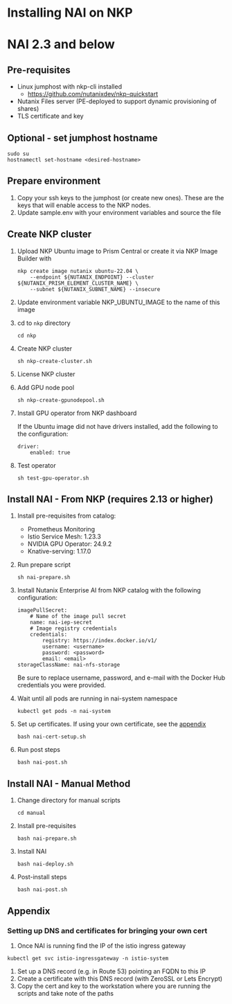 
# Installing NAI on NKP
# NAI 2.3 and below

## Pre-requisites
- Linux jumphost with nkp-cli installed
  - https://github.com/nutanixdev/nkp-quickstart
- Nutanix Files server (PE-deployed to support dynamic provisioning of shares)
- TLS certificate and key

## Optional - set jumphost hostname
```
sudo su
hostnamectl set-hostname <desired-hostname>
```

## Prepare environment
1. Copy your ssh keys to the jumphost (or create new ones). These are the keys that will enable access to the NKP nodes.
1. Update sample.env with your environment variables and source the file

## Create NKP cluster
1. Upload NKP Ubuntu image to Prism Central or create it via NKP Image Builder with

    ```
    nkp create image nutanix ubuntu-22.04 \
        --endpoint ${NUTANIX_ENDPOINT} --cluster ${NUTANIX_PRISM_ELEMENT_CLUSTER_NAME} \
        --subnet ${NUTANIX_SUBNET_NAME} --insecure
    ```

1. Update environment variable NKP_UBUNTU_IMAGE to the name of this image
1. cd to `nkp` directory
    ```
    cd nkp
    ```
1. Create NKP cluster

    ```
    sh nkp-create-cluster.sh
    ```
1. License NKP cluster
1. Add GPU node pool
    ```
    sh nkp-create-gpunodepool.sh
    ```
1. Install GPU operator from NKP dashboard

    If the Ubuntu image did not have drivers installed, add the following to the configuration:
    ```
    driver:
        enabled: true
    ```

1. Test operator

    ```
    sh test-gpu-operator.sh
    ```
## Install NAI - From NKP (requires 2.13 or higher)
1. Install pre-requisites from catalog:
   * Prometheus Monitoring
   * Istio Service Mesh: 1.23.3
   * NVIDIA GPU Operator: 24.9.2
   * Knative-serving: 1.17.0

1. Run prepare script
    ```
    sh nai-prepare.sh
    ```
1. Install Nutanix Enterprise AI from NKP catalog with the following configuration:
    ```
    imagePullSecret:
        # Name of the image pull secret
        name: nai-iep-secret
        # Image registry credentials
        credentials:
            registry: https://index.docker.io/v1/
            username: <username>
            password: <password>
            email: <email>
    storageClassName: nai-nfs-storage
    ```
    Be sure to replace username, password, and e-mail with the Docker Hub credentials you were provided.

1. Wait until all pods are running in nai-system namespace
    ```
    kubectl get pods -n nai-system

    ```
1. Set up certificates. If using your own certificate, see the [appendix](https://github.com/lauramariel/nai/blob/main/README.md#appendix)
   ```
   bash nai-cert-setup.sh
   ```

1. Run post steps
    ```
    bash nai-post.sh
    ```
## Install NAI - Manual Method
1. Change directory for manual scripts
    ```
    cd manual
    ```

1. Install pre-requisites

    ```
    bash nai-prepare.sh
    ```

1. Install NAI

    ```
    bash nai-deploy.sh
    ```
1. Post-install steps
    ```
    bash nai-post.sh
    ```

## Appendix

### Setting up DNS and certificates for bringing your own cert
1. Once NAI is running find the IP of the istio ingress gateway

```
kubectl get svc istio-ingressgateway -n istio-system
```

1. Set up a DNS record (e.g. in Route 53) pointing an FQDN to this IP
1. Create a certificate with this DNS record (with ZeroSSL or Lets Encrypt)
1. Copy the cert and key to the workstation where you are running the scripts and take note of the paths
